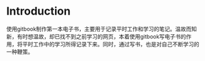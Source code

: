 # Introduction

使用gitbook制作第一本电子书，主要用于记录平时工作和学习的笔记。温故而知新，有时想温故，却已找不到之前学习的网页，本着使用gitbook写电子书的作用，将平时工作中的学习所得记录下来。同时，通过写书，也是对自己不断学习的一种鞭策。